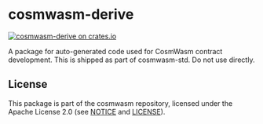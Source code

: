 # cosmwasm-derive

[![cosmwasm-derive on crates.io](https://img.shields.io/crates/v/cosmwasm-derive.svg)](https://crates.io/crates/cosmwasm-derive)

A package for auto-generated code used for CosmWasm contract development. This
is shipped as part of cosmwasm-std. Do not use directly.

## License

This package is part of the cosmwasm repository, licensed under the Apache
License 2.0 (see
[NOTICE](https://github.com/CosmWasm/cosmwasm/blob/master/NOTICE) and
[LICENSE](https://github.com/CosmWasm/cosmwasm/blob/master/LICENSE)).
